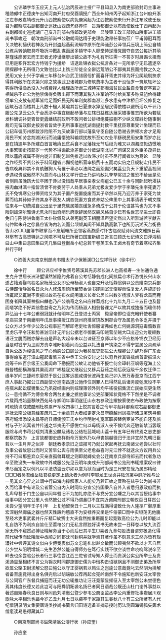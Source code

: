 <!-- { "loadSidebar": true } -->
　　公讳璘字华玉应天上元人弘治丙辰进士授广平县知县入为南吏部验封司主事进稽勋郎中正德庚午出知河南开封府癸酉谪授广西全州知州丙子起知浙江台州府升浙江左参政嘉靖改元升山西按察使以病免庚寅起为江西按察使未行升浙江布政使壬辰召为都察院右副都御史巡抚山西疏乞终养忤　旨落都御史以布政使致仕丁酉再起为右副都御史巡抚湖广己亥升刑部右侍郎改吏部会　显陵肇工改工部领山陵事进工部尚书事竣还　朝改南刑部尚书公融朗阔达精于吏理能激昂任事初莅广平甫弱冠耳而关决敏利擿伏若神及为开封盗起燕蓟流刼中原所在绎骚彭公泽领兵压境上简公自辅公练兵转饷取具呼吸折冲戡乱谋画居多镇守中人廖堂恃逆瑾党圉夺自恣公每折其萌芽瑾诛廖罢去而王宏者尤誖谩继廖出镇公故不为礼有所征需一不荅岁时展谒长揖而巳用是积忤宏宏方恃钱宁为援矫　诏逮赴锦衣狱公抗言条对一无所承宁无巳遣逻卒阴探郡中无所得乃文致他比以上镌三阶徙全全僻远荒陋公不鄙夷其民而拊教之久之民用又安士兴于学甫三年移台州台武卫错居俗犷而喜讦胥吏并缘为奸公爬疏剔抉求得其利敝所在次第兴除之故事武卫诸城郡为修筑费率为主者干没恒岁一筑筑辄坏公钩得所侵渔悉没入为城费择人经理故所隶三城特完郡濒海贫民业盐自食苦逻卒窘之相贼杀不止公为弛禁俾得负贩出郡下而薄其税入往军饷不时给贫军多称贷驵侩得肆侵牟公支放有期军皆给足而奸民无所牟利矣郡南濒江多水患有中津桥且坏公修复之因筑石堤而楼其上凡数十楹人莫喻其旨巳夏潦水猝至居民得依楼以避所活以千计乃服公先见云公久于台悉浙中事宜继起参藩与左辖日益练达展采错事惟志所欲为若赋发科谪调补吏胥皆吏蠹蟠结前政所不敢问者公排根绝蔓振剔不少纵文牒紏纷随事剸裁司无留政御史按浙者皆敛手无所事事迨抚湖南提封数千里抚臣尊重受计坐理而巳公轺车徧历州郡跋涉险阻不为厌故事行部以藩臬守臣自随公悉谢去供顿次舍才足周用民不知劳念荆湖沃衍而流庸惰弛科输烦扰故所至劝农业平繇税民用安集而岁亦比登在镇逾年多所建白首言地瘠民贫兵食不足藩禄无节后继为难又以湖湘控扼边徼地大事繁御史按部岁一代势不得徧欲添差御史分莅湖南北以广询谋又言外臣多茂异比限以藩府戚属不得内徙非旧制乞越例推选以收滞才时虽不尽行闻者以为笃论　显陵之作经费不赀公长于料简程省弗懈视他所营率损费十五而功实倍之且规制宏伟民不告病晚典邦禁不肯骫骳狥人苟罹于辜必以法绳之而怨讟兴矣葢公负天下重望高视阔步遇权贵或傲然不为意而与山林文学行谊士乃讲均敌礼孳孳奖进之惟恐不给坐是忌者侧目虽晚跻大位卒困于谗以没惜哉平居事亲孝父病疽公巳五十余与同卧起吮濯扶掖肉血淋漓十指皆溃曾不肯委劳于人处羣从兄弟尤极友爱少学于李璠先生李死妻万氏不免饥寒公分俸资给又为其子置产旋置旋废而其子卒然以死乃迎万养于家死为敛葬而给其孙如子终其身不衰友人胡钦死妻方食贫养姑公俾里中上其事请表于朝文牒往来与一切费咸自公出至于里党族属婚丧缓急多倚成于公其于伦谊甚笃也为文不事险刻雄深尔雅诗尤隽永时出奇峭乐府歌辞居然汉魏风格自少巳有名世志举进士即自免归与陈侍讲鲁南王太仆钦佩及从弟宪副英玉相丽泽声望奕然出入所雅游若李献吉何仲默朱升之徐昌谷皆海内名流而公颉颃其间不知具孰高孰下也所历沅湘天台衡岳皆山水□□虽簿书鞅掌而不忘觚翰所至领客燕游感时怀古临观赋诗风流文雅照日英林壑有古高贤特达之风噫不可及巳所著曰国宝新编曰近言曰顾氏七记诗文曰浮湘稿曰山中集曰息园集曰凭几集曰登衡岳小纪总若干卷英玉名王卤木有奇节着寒松齐集并行于时 

　　○资善大夫南京刑部尚书赠太子少保箬溪□公应祥行状（徐中行） 

　　徐中行 
　　顾公讳应祥字惟贤号箬溪其先苏郡长洲人也高祖寿一生伯通伯通生克升世居长洲浒墅镇然皆隐约弗着自公考恬静翁成化间挟扁仓术行游悦长兴山水遂占籍焉娶乌程名家杨茂公女即公母杨淑人也自克升及恬静翁俱以公贵赠南京兵部右侍郎恬静翁名日永为人修洁周慎所至焚香读书即闇室无惰容而性复爱人喜施即诊治辄起又辄谢不责报以故虽在布衣闾闬诵义长者公居长兴数岁杨淑人梦有龙首而鹿困身者降其室神指曰麟也乃产公翁奇之名曰应祥葢成化十九年九月二十五日也及髫而嗜学绝不好弄翁愈益奇之乃躬为传而杨淑人相翁督课尤严以故其成独蚤而瓌伟特异弘治十七年公甫弱冠就计偕明年乙丑登进士丙寅　毅皇帝即位诏充輶轩使者纂　孝庙实录于南畿明年戊辰事竣授江西饶州府推官饶故剧郡会守及属邑令多乏并摄于公众方以少年少公及公视事迎而解即老吏吐舌惊服谓弗如也亡何姚源洞寇毒螫数百里虏乐平令汪和势甚汹滔计无所出公据老卒御羸马叩贼营垒贼大□出迎公为缓颊数语汪立脱而贼亦解去自是声名大起辛未以台谏征至京师以年少不应格补锦衣卫经历当是时钱宁为卫尉方贵幸睢盱朝着间而公益以礼法自严钩染之不得宁尝属公具疏草自免公故为峻语风之宁心动感公曰顾公为我矣属吏部进公大理卿公力辞乃得广东佥事得岭东道汀漳山寇起毒螫三省中丞王公伯安讨之公以奇兵挫其锋擒卤首雷振温火烧等千四百余级王公奏闻命下勘报而公故让功他省不报亡何金璋韩亚飒等寇海上公既督楼船横海覆其巢而湖广郴桂寇又继起公又移兵芟薙之前后获寇级千余仅迁俸二级半岁间三捷岭东晏然于是公武畧远振咸谓伏波再生矣己卯入贺万寿至京而江西宁庶人事起乃擢公江西副使分巡南昌道公驰传住则罪人巳得然乱后诸务废弛庶役不平疮痍未起讼牒猬集公乃夙夜经画内则综理簿领外则均平徭役招集流亡民始庆更生然公一意拊循不为傅会希合两台史兼之摭他事论公吏部廉知状竟格不下然坐是不调者六载丙戌始量移陕西苑马寺卿明年事明遂迁山东右参政连擢按察使右布政使为按察时疏慎谪戌戒酷刑杜株累严军政四事□上悦其言着之令甲寻超拜都察院右副都御史巡抚云南公极意经畧疏凡二十余章其大者如更定永昌府腾越州凤梧所诸卫署筑寻甸等府城垣添设永昌等府县师儒颁王氏乡约申明射礼宽军职袭替例宦贫不能自还及旅衬与子孙流寓者并传送之华夷无不感悦亡何以母杨淑人丧不候代奔还触新禁当罢既服除与尚书蒋公瑶刘清惠公麟及诸名公结社菰城岘山葢十有五年巳有终焉之志吏部都察院数为　上言故都御史应祥衔命万里外乃以母丧殒越径归于法非宜然先朝旧臣若以一生月弃之似非　朝廷教孝录旧之谊报可乃就公家起再抚云南诸父老尝以壮时及事公者故思公而时又苦旱公舆与雨俱至父老愈益喜时元江悖不就逮众方议用兵公持不可曰那鉴弃众灭亲直孤兽耳缓之则即就縳矣会公迁南京兵部侍郎去而代者急功卒至败没失一布政故中外咸服公先见云明年庚戌升刑部尚书公览刑书辄推案叹曰律未尽而定之以例凡以平法防滥云尔如以意为狱而当时为是三尺安在哉乃属郎精经□□□者吴君维岳陆君稳更定上请永者为例时李攀龙王世贞并陆沉署中鲜所推与公一见其文心异之过谓中行曰海内操觚家人人能矣乃若正始之音殆在兹乎公为尚书非久而给事中有论及公者葢公自内入时同年分宜公持国秉凡自外入者悉归恩政府而执礼卑卑甚于门生公自以同年耆旧不为加礼亦绝不与党分宜公嗛之乃以其旨授给事中给事中固分宜公里人也然摭公过不得乃谓鼻□不宜禁近调南刑部立朝仅百日耳然公未尝少望明年壬子引年　上复勉留癸丑十二月以三载满得请致仕为人隆凖广颡厚重宏深魁然廊庙之器也然天性廉约戆直不为安禄养交坐是忤俗蒙□而中实坦荡无他膓至经术吏事武畧并斤斤精□故贤士大夫翕然推重蹶而复起竟致高位公为儿时即能以礼自防不为利疚自筮仕至葢棺公门无私言顾独好读书无故未尝一日释卷以故九流百家无所不窥然必博证精解务当于心而后巳其平生□喜者九章勾股法自谓穷极造化得前代秘传而延陵唐中丞顺之同郡沈司封秱并就学焉其著作虽不刻意求工然亦皆有矩矱社中尝评其诗文似白少傅奏表似苏文忠笔札似赵文敏而公顾夷然不欲以才艺自居公少尝从阳明增城二先生游然公能自得师务在笃行实践不欲空谈性命哓哓驾说卒至畔去也余尝验公长者行三事往尝江西三佐省试号知人得士而贵溪公实公所举士及贵溪通显至相终不言公为锦衣时同郡施御史儒为中珰构击诏狱祸且不测御史弟及所厚欲属公赂卫尉求解公怒曰施公以守正婴祸若以贿生之岂施公意哉竟叱去然阴为排解者备至施竟得出身名俱完后以胡端敏公荐再起佥宪岭南然不令施知也新安汪太宰尝与公同官广东督兵捕寇而汪无功公辄推功让汪汪竟蒙显擢征入至太宰然公未尝德色焉其伟度长德又若此岂可与阳舜阴跖袭名扬巳者同日语哉公既还山杜门谢外事益以著述自娱春秋良日则与同邑刘清惠公暨少参韦公商臣监丞李公丙重修社事岩居川观歌咏大平相乐也葢今岁乙丑九月七日以疟卒于家距其生春秋八十有三公所著有人代纪惜阴录明文集要唐诗类抄尚书纂言归田诗选备查摘录授时历法测圆海镜弧矢筭术僧窻读易愚得藏其□ 

　　○南京刑部尚书谥荣靖翁公漙行状（孙应奎） 

　　孙应奎 
